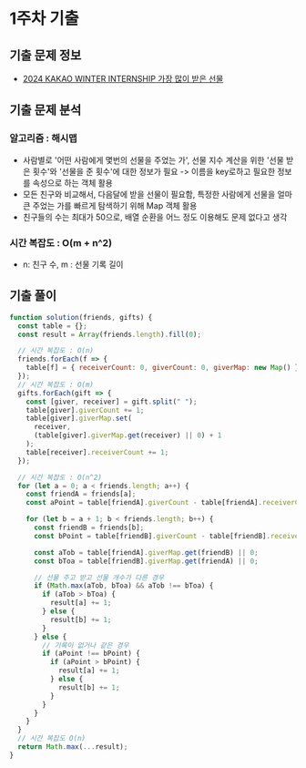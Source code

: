 # 1주차 기출

## 기출 문제 정보

- [2024 KAKAO WINTER INTERNSHIP 가장 많이 받은 선물](https://school.programmers.co.kr/learn/courses/30/lessons/258712)

## 기출 문제 분석

### 알고리즘 : 해시맵

- 사람별로 '어떤 사람에게 몇번의 선물을 주었는 가', 선물 지수 계산을 위한 '선물 받은 횟수'와 '선물을 준 횟수'에 대한 정보가 필요 -> 이름을 key로하고 필요한 정보를 속성으로 하는 객체 활용
- 모든 친구와 비교해서, 다음달에 받을 선물이 필요함, 특정한 사람에게 선물을 얼마큰 주었는 가를 빠르게 탐색하기 위해 Map 객체 활용
- 친구들의 수는 최대가 50으로, 배열 순환을 어느 정도 이용해도 문제 없다고 생각

### 시간 복잡도 : O(m + n^2)

- n: 친구 수, m : 선물 기록 길이

## 기출 풀이

```js
function solution(friends, gifts) {
  const table = {};
  const result = Array(friends.length).fill(0);

  // 시간 복잡도 : O(n)
  friends.forEach(f => {
    table[f] = { receiverCount: 0, giverCount: 0, giverMap: new Map() };
  });
  // 시간 복잡도 : O(m)
  gifts.forEach(gift => {
    const [giver, receiver] = gift.split(" ");
    table[giver].giverCount += 1;
    table[giver].giverMap.set(
      receiver,
      (table[giver].giverMap.get(receiver) || 0) + 1
    );
    table[receiver].receiverCount += 1;
  });

  // 시간 복잡도 : O(n^2)
  for (let a = 0; a < friends.length; a++) {
    const friendA = friends[a];
    const aPoint = table[friendA].giverCount - table[friendA].receiverCount;

    for (let b = a + 1; b < friends.length; b++) {
      const friendB = friends[b];
      const bPoint = table[friendB].giverCount - table[friendB].receiverCount;

      const aTob = table[friendA].giverMap.get(friendB) || 0;
      const bToa = table[friendB].giverMap.get(friendA) || 0;

      // 선물 주고 받고 선물 개수가 다른 경우
      if (Math.max(aTob, bToa) && aTob !== bToa) {
        if (aTob > bToa) {
          result[a] += 1;
        } else {
          result[b] += 1;
        }
      } else {
        // 기록이 없거나 같은 경우
        if (aPoint !== bPoint) {
          if (aPoint > bPoint) {
            result[a] += 1;
          } else {
            result[b] += 1;
          }
        }
      }
    }
  }
  // 시간 복잡도 O(n)
  return Math.max(...result);
}
```
